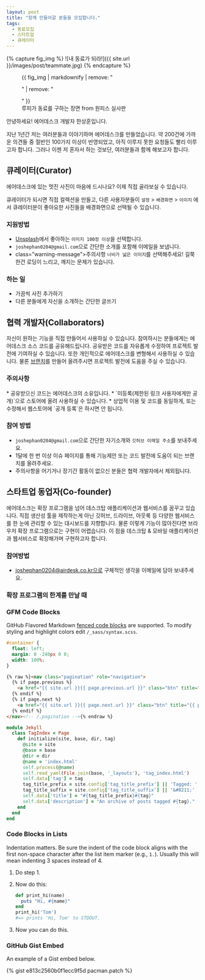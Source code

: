 ```yaml
---
layout: post
title: "함께 만들어갈 분들을 모집합니다."
tags: 
  - 동료모집
  - 스타트업
  - 큐레이터
---
```


{% capture fig_img %}
![내 동료가 되라!]({{ site.url }}/images/post/teammate.jpg)
{% endcapture %}

<figure>
  {{ fig_img | markdownify | remove: "<p>" | remove: "</p>" }}
  <figcaption>루피가 동료를 구하는 장면 from 원피스 실사판</figcaption>
</figure>

안녕하세요! 에어데스크 개발자 한상훈입니다.

지난 1년간 저는 여러분들과 이야기하며 에어데스크를 만들었습니다. 약 200건에 가까운 의견들 중 절반인 100가지 이상이 반영되었고, 아직 이루지 못한 요청들도 빨리 이루고자 합니다. 그러나 이젠 저 혼자서 하는 것보단, 여러분들과 함께 해보고자 합니다. 



## 큐레이터(Curator)

에어데스크에 있는 멋진 사진이 마음에 드시나요? 이제 직접 골라보실 수 있습니다.

큐레이터가 되시면 직접 컬렉션을 만들고, 다른 사용자분들이 `설정` > `배경화면` > `이미지` 에서 큐레이터분이 좋아요한 사진들을 배경화면으로 선택될 수 있습니다.


### 지원방법
* [Unsplash](https://unsplash.com)에서 좋아하는 `이미지 100장 이상`을 선택합니다.
* `joshephan0204@gmail.com`으로 간단한 소개를 포함해 이메일을 보냅니다.
* <span> class="warning-message">주의사항</span> `너비가 넓은 이미지`를 선택해주세요! 길쭉한건 로딩이 느리고, 깨지는 문제가 있습니다.


### 하는 일
* 가끔씩 사진 추가하기
* 다른 분들에게 자신을 소개하는 간단한 글쓰기
 


## 협력 개발자(Collaborators)

자신이 원하는 기능을 직접 만들어서 사용하실 수 있습니다. 참여하시는 분들에게는 에어데스크 소스 코드를 공유해드립니다. 공유받은 코드를 자유롭게 수정하여 프로젝트 발전에 기여하실 수 있습니다. 또한 개인적으로 에어데스크를 변형해서 사용하실 수 있습니다. 물론 [브랜치](https://github.com/progit/progit/blob/master/ko/03-git-branching/01-chapter3.markdown)를 만들어 올려주시면 프로젝트 발전에 도움을 주실 수 있습니다. 

<h3 class="warning-message">주의사항</h3>
* 공유받으신 코드는 에어데스크의 소유입니다. 
* `미등록(제한된 링크 사용자에게만 공개)`으로 스토어에 올려 사용하실 수 있습니다.
* 상업적 이용 및 코드를 동일하게, 또는 수정해서 웹스토어에 `공개 등록`은 하시면 안 됩니다.


### 참여 방법
* `joshephan0204@gmail.com`으로 간단한 자기소개와 `깃허브 이메일 주소`를 보내주세요.
* 1달에 한 번 이상 이슈 페이지를 통해 기능제안 또는 코드 발전에 도움이 되는 브랜치를 올려주세요.
* 주의사항을 어기거나 장기간 활동이 없으신 분들은 협력 개발자에서 제외됩니다.



## 스타트업 동업자(Co-founder)

에어데스크는 확장 프로그램을 넘어 데스크탑 애플리케이션과 웹서비스를 꿈꾸고 있습니다. 직접 생산성 툴을 제작하는게 아닌 깃허브, 드라이브, 아웃룩 등 다양한 웹서비스를 한 눈에 관리할 수 있는 대시보드를 지향합니다. 물론 이렇게 기능이 많아진다면 브라우저 확장 프로그램으로는 구현이 어렵습니다. 이 점을 데스크탑 & 모바일 애플리케이션과 웹서비스로 확장해가며 구현하고자 합니다.


### 참여방법
* joshephan0204@airdesk.co.kr으로 구체적인 생각을 이메일에 담아 보내주세요.





### 확장 프로그램의 한계를 만날 때









[^1]: <http://en.wikipedia.org/wiki/Syntax_highlighting>

### GFM Code Blocks

GitHub Flavored Markdown [fenced code blocks](https://help.github.com/articles/creating-and-highlighting-code-blocks/) are supported. To modify styling and highlight colors edit `/_sass/syntax.scss`.

```css
#container {
  float: left;
  margin: 0 -240px 0 0;
  width: 100%;
}
```

```html
{% raw %}<nav class="pagination" role="navigation">
  {% if page.previous %}
    <a href="{{ site.url }}{{ page.previous.url }}" class="btn" title="{{ page.previous.title }}">Previous article</a>
  {% endif %}
  {% if page.next %}
    <a href="{{ site.url }}{{ page.next.url }}" class="btn" title="{{ page.next.title }}">Next article</a>
  {% endif %}
</nav><!-- /.pagination -->{% endraw %}
```

```ruby
module Jekyll
  class TagIndex < Page
    def initialize(site, base, dir, tag)
      @site = site
      @base = base
      @dir = dir
      @name = 'index.html'
      self.process(@name)
      self.read_yaml(File.join(base, '_layouts'), 'tag_index.html')
      self.data['tag'] = tag
      tag_title_prefix = site.config['tag_title_prefix'] || 'Tagged: '
      tag_title_suffix = site.config['tag_title_suffix'] || '&#8211;'
      self.data['title'] = "#{tag_title_prefix}#{tag}"
      self.data['description'] = "An archive of posts tagged #{tag}."
    end
  end
end
```

### Code Blocks in Lists

Indentation matters. Be sure the indent of the code block aligns with the first non-space character after the list item marker (e.g., `1.`). Usually this will mean indenting 3 spaces instead of 4.

1. Do step 1.
2. Now do this:
   
   ```ruby
   def print_hi(name)
     puts "Hi, #{name}"
   end
   print_hi('Tom')
   #=> prints 'Hi, Tom' to STDOUT.
   ```
        
3. Now you can do this.

### GitHub Gist Embed

An example of a Gist embed below.

{% gist e813c2560b0f1ecc9f5d pacman.patch %}
